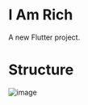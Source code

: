 # I Am Rich

A new Flutter project.

# Structure

![image](https://user-images.githubusercontent.com/87503695/135726377-b87df323-1784-460e-b467-c291945716c6.png)

